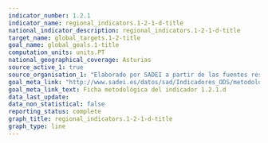 ```yaml
---
indicator_number: 1.2.1
indicator_name: regional_indicators.1-2-1-d-title
national_indicator_description: regional_indicators.1-2-1-d-title
target_name: global_targets.1-2-title
goal_name: global_goals.1-title
computation_units: units.PT
national_geographical_coverage: Asturias
source_active_1: true
source_organisation_1: "Elaborado por SADEI a partir de las fuentes reseñadas en las fichas metodológicas."
goal_meta_link: "http://www.sadei.es/datos/sad/Indicadores_ODS/metodologia/1.2.1.d.pdf"
goal_meta_link_text: Ficha metodológica del indicador 1.2.1.d
data_last_update:  
data_non_statistical: false
reporting_status: complete
graph_title: regional_indicators.1-2-1-d-title
graph_type: line
---
```

